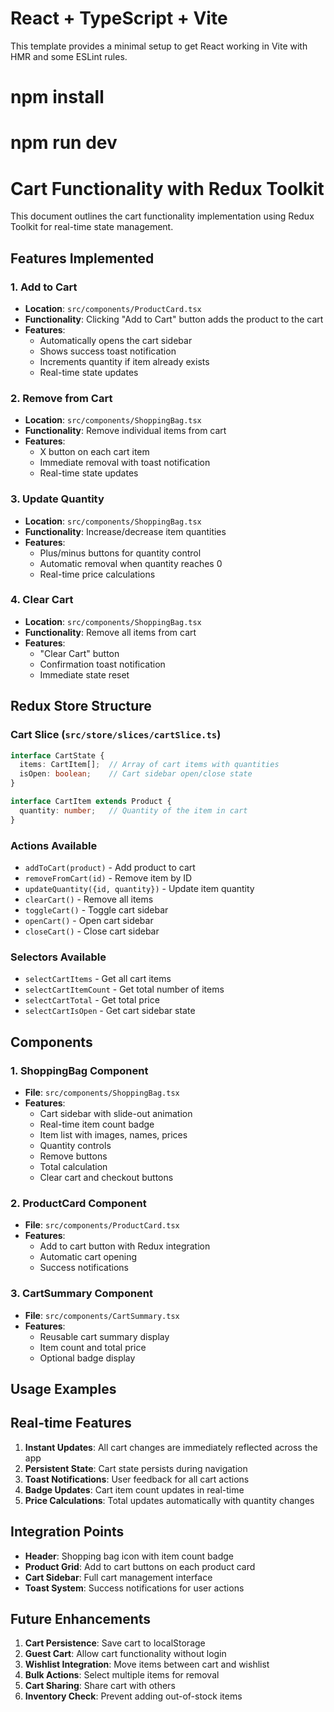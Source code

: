 # React + TypeScript + Vite

This template provides a minimal setup to get React working in Vite with HMR and some ESLint rules.
# npm install


# npm run dev



# Cart Functionality with Redux Toolkit

This document outlines the cart functionality implementation using Redux Toolkit for real-time state management.

## Features Implemented

### 1. Add to Cart
- **Location**: `src/components/ProductCard.tsx`
- **Functionality**: Clicking "Add to Cart" button adds the product to the cart
- **Features**:
  - Automatically opens the cart sidebar
  - Shows success toast notification
  - Increments quantity if item already exists
  - Real-time state updates

### 2. Remove from Cart
- **Location**: `src/components/ShoppingBag.tsx`
- **Functionality**: Remove individual items from cart
- **Features**:
  - X button on each cart item
  - Immediate removal with toast notification
  - Real-time state updates

### 3. Update Quantity
- **Location**: `src/components/ShoppingBag.tsx`
- **Functionality**: Increase/decrease item quantities
- **Features**:
  - Plus/minus buttons for quantity control
  - Automatic removal when quantity reaches 0
  - Real-time price calculations

### 4. Clear Cart
- **Location**: `src/components/ShoppingBag.tsx`
- **Functionality**: Remove all items from cart
- **Features**:
  - "Clear Cart" button
  - Confirmation toast notification
  - Immediate state reset

## Redux Store Structure

### Cart Slice (`src/store/slices/cartSlice.ts`)
```typescript
interface CartState {
  items: CartItem[];  // Array of cart items with quantities
  isOpen: boolean;    // Cart sidebar open/close state
}

interface CartItem extends Product {
  quantity: number;   // Quantity of the item in cart
}
```

### Actions Available
- `addToCart(product)` - Add product to cart
- `removeFromCart(id)` - Remove item by ID
- `updateQuantity({id, quantity})` - Update item quantity
- `clearCart()` - Remove all items
- `toggleCart()` - Toggle cart sidebar
- `openCart()` - Open cart sidebar
- `closeCart()` - Close cart sidebar

### Selectors Available
- `selectCartItems` - Get all cart items
- `selectCartItemCount` - Get total number of items
- `selectCartTotal` - Get total price
- `selectCartIsOpen` - Get cart sidebar state

## Components

### 1. ShoppingBag Component
- **File**: `src/components/ShoppingBag.tsx`
- **Features**:
  - Cart sidebar with slide-out animation
  - Real-time item count badge
  - Item list with images, names, prices
  - Quantity controls
  - Remove buttons
  - Total calculation
  - Clear cart and checkout buttons

### 2. ProductCard Component
- **File**: `src/components/ProductCard.tsx`
- **Features**:
  - Add to cart button with Redux integration
  - Automatic cart opening
  - Success notifications

### 3. CartSummary Component
- **File**: `src/components/CartSummary.tsx`
- **Features**:
  - Reusable cart summary display
  - Item count and total price
  - Optional badge display

## Usage Examples





## Real-time Features

1. **Instant Updates**: All cart changes are immediately reflected across the app
2. **Persistent State**: Cart state persists during navigation
3. **Toast Notifications**: User feedback for all cart actions
4. **Badge Updates**: Cart item count updates in real-time
5. **Price Calculations**: Total updates automatically with quantity changes

## Integration Points

- **Header**: Shopping bag icon with item count badge
- **Product Grid**: Add to cart buttons on each product card
- **Cart Sidebar**: Full cart management interface
- **Toast System**: Success notifications for user actions

## Future Enhancements

1. **Cart Persistence**: Save cart to localStorage
2. **Guest Cart**: Allow cart functionality without login
3. **Wishlist Integration**: Move items between cart and wishlist
4. **Bulk Actions**: Select multiple items for removal
5. **Cart Sharing**: Share cart with others
6. **Inventory Check**: Prevent adding out-of-stock items 